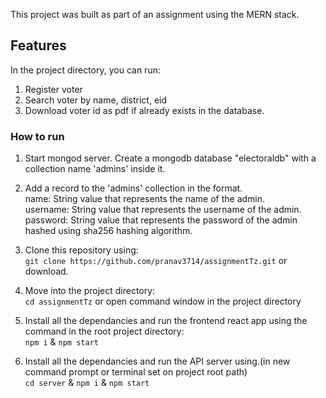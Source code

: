 This project was built as part of an assignment using the MERN stack.

## Features

In the project directory, you can run:<br />
1) Register voter<br />
2) Search voter by name, district, eid<br />
3) Download voter id as pdf if already exists in the database.<br />

### How to run

1) Start mongod server. Create a mongodb database "electoraldb" with a collection name 'admins' inside it.<br />

2) Add a record to the 'admins' collection in the format.<br />
name: String value that represents the name of the admin.<br />
username: String value that represents the username of the admin.<br />
password: String value that represents the password of the admin hashed using sha256 hashing algorithm.<br />

3) Clone this repository using:<br />
`git clone https://github.com/pranav3714/assignmentTz.git` or download.<br />

4) Move into the project directory:<br />
`cd assignmentTz` or open command window in the project directory<br />

5) Install all the dependancies and run the frontend react app using the command in the root project directory:<br />
`npm i` & `npm start`

6) Install all the dependancies and run the API server using.(in new command prompt or terminal set on project root path)<br />
`cd server` & `npm i` & `npm start` <br />

